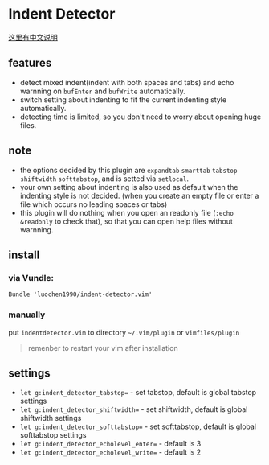 Indent Detector
===============

[这里有中文说明](https://github.com/luochen1990/indent-detector.vim/blob/master/README_cn.md)

features
--------

- detect mixed indent(indent with both spaces and tabs) and echo warnning on `bufEnter` and `bufWrite` automatically.
- switch setting about indenting to fit the current indenting style automatically.
- detecting time is limited, so you don't need to worry about opening huge files.

note
----

- the options decided by this plugin are `expandtab` `smarttab` `tabstop` `shiftwidth` `softtabstop`, and is setted via `setlocal`.
- your own setting about indenting is also used as default when the indenting style is not decided. (when you create an empty file or enter a file which occurs no leading spaces or tabs)
- this plugin will do nothing when you open an readonly file (`:echo &readonly` to check that), so that you can open help files without warnning.

install
-------

### via Vundle:

```vim
Bundle 'luochen1990/indent-detector.vim'
```

### manually

put `indentdetector.vim` to directory `~/.vim/plugin` or `vimfiles/plugin`

>	remenber to restart your vim after installation

settings
-------

- `let g:indent_detector_tabstop=` - set tabstop, default is global tabstop settings
- `let g:indent_detector_shiftwidth=` - set shiftwidth, default is global shiftwidth settings
- `let g:indent_detector_softtabstop=` - set softtabstop, default is global softtabstop settings
- `let g:indent_detector_echolevel_enter=` - default is 3
- `let g:indent_detector_echolevel_write=` - default is 2

